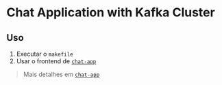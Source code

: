 # Chat Application with Kafka Cluster

## Uso

1. Executar o `makefile`
1. Usar o frontend de [`chat-app`](../chat-app/)

> Mais detalhes em [`chat-app`](../chat-app/README.md)

